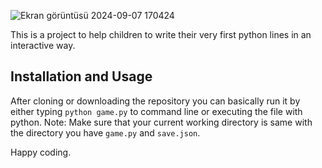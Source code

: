 ![Ekran görüntüsü 2024-09-07 170424](https://github.com/user-attachments/assets/5b17b401-27f5-4862-9018-9496b9af668a)

This is a project to help children to write their very first python lines in an interactive way.

## Installation and Usage

After cloning or downloading the repository you can basically run it by either typing `python game.py` to command line or executing the file with python.
Note: Make sure that your current working directory is same with the directory you have `game.py` and `save.json`.

Happy coding.
